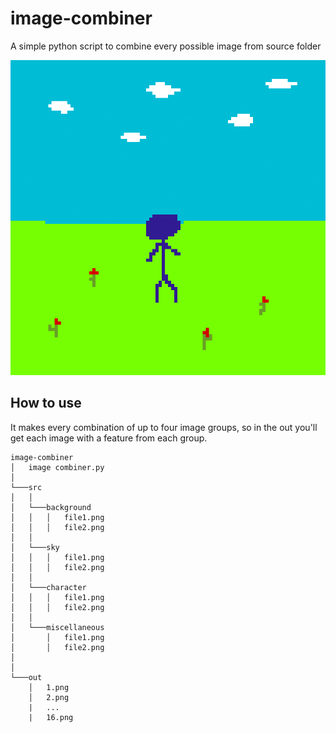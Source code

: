 # image-combiner
A simple python script to combine every possible image from source folder
  
<img src="out/16.png">
  
## How to use
It makes every combination of up to four image groups, so in the out you'll get each image with a feature from each group.

```
image-combiner
│   image combiner.py
│
└───src
│   │
│   └───background
│   │   │   file1.png
│   │   │   file2.png
│   │
│   └───sky
│   │   │   file1.png
│   │   │   file2.png
│   │
│   └───character
│   │   │   file1.png
│   │   │   file2.png
│   │
│   └───miscellaneous
│       │   file1.png
│       │   file2.png
│   
│   
└───out
    │   1.png
    │   2.png
    |   ...
    |   16.png
```
